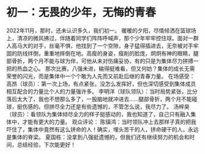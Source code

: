 # 初一：无畏的少年，无悔的青春

2022年11月，那时，还未认识多久，我们初一。
暖暖的夕阳，尽情倾洒在篮球场上，清凉的微风拂过，伴随着同学们阵阵呼喊声，那个少年牢牢控住球。面对一群人高马大的对手，丝毫不惧，他找到了一个空隙，身子猛得插进去，无奈被对手牢固的防线绊倒，重重地摔倒在地。高瘦的身姿，瘦削的脸庞，炯炯有神的眼睛，腿部骨折，两个月不能与球为伴，可他从未对伤痛妥协，有的只是为集体尽力拼搏一把的热血之心。
那次比赛，八强未进，输得挺难看，但又何妨？集体的成长无需荣誉的闪光，而是集体中一个个敢为人先而又前赴后继的青春力量。
在场感受：
高昂（球员）：第一次上场，有点紧张，没怎么发挥好，但也深切感受到集体成员相互配合的力量比个人的力量强许多。
李明洋（球队领队）：当时局势紧张，比分落后太大了，我也不想那么多了，一股脑地就冲进去……腿部骨折，两个月不能碰球，挺伤感的。但拼尽全力还是有些遗憾的，不管怎么说，我尽力了。
汤梓昊（球员）：看领队为集体倾尽全力的样子挺感动的，我也知道了，自己只有融入集体中，才能有更大的力量。
观众评论：
陈镇鸿：当时领队冲上去那样子真的把我吓住了，集体中竟然有这么拼命的人！确实，埋头苦干的人，拼命硬干的人，永远是集体的脊梁。
夏国栋：没拿到八强挺遗憾的，但我们还有继续努力的机会和时间，总结经验，下次能更好！
